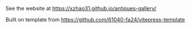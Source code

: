 See the website at https://xzhao31.github.io/antiques-gallery/

Built on template from https://github.com/61040-fa24/vitepress-template
